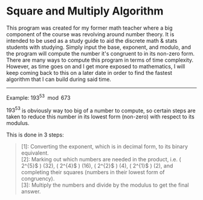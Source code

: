 # Square and Multiply Algorithm

This program was created for my former math teacher where a big component of the course was revolving around number theory. It is intended to be used as a study guide to aid the discrete math & stats students with studying. Simply input the base, exponent, and modulo, and the program will compute the number it's congruent to in its non-zero form. There are many ways to compute this program in terms of time complexity. However, as time goes on and I get more exposed to mathematics, I will keep coming back to this on a later date in order to find the fastest algorithm that I can build during said time.

___

Example: $193^{53} \mod 673$
<br>

$193^{53}$ is obviously way too big of a number to compute, so certain steps are taken to reduce this number in its lowest form (non-zero) with respect to its modulus.

This is done in 3 steps:
> [1]: Converting the exponent, which is in decimal form, to its binary equivalent. <br>
> [2]: Marking out which numbers are needed in the product, i.e. \( 2^{5}$ \) (32), \( 2^{4}$ \) (16), \( 2^{2}$ \) (4), \( 2^{1}$ \) (2), and completing their squares (numbers in their lowest form of congruency). <br>
> [3]: Multiply the numbers and divide by the modulus to get the final answer.
